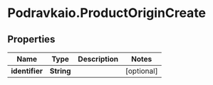 # Podravkaio.ProductOriginCreate

## Properties
Name | Type | Description | Notes
------------ | ------------- | ------------- | -------------
**identifier** | **String** |  | [optional] 


